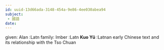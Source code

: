 ```yaml
---
id: uuid-13d66ada-3148-454a-9e86-4ee030abea94
subject: 
 - 國語
date: 
---
```


given: Alan :Latn
family: Imber :Latn
**Kuo Yü** :Latnan early Chinese text and its relationship with the Tso Chuan
